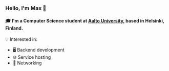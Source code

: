 ### Hello, I'm Max 👋

#### 🎓 I'm a Computer Science student at [Aalto University](https://www.aalto.fi/en), based in Helsinki, Finland.

💡 Interested in:
- 🖥️ Backend development
- 🌐 Service hosting
- 📡 Networking
